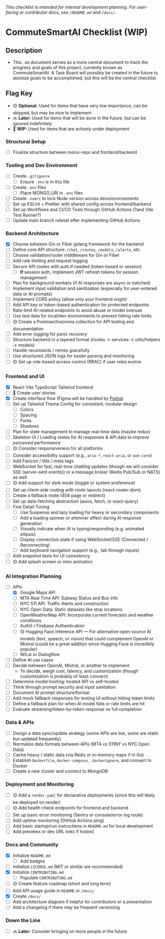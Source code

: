 _This checklist is intended for internal development planning. For user-facing or contributor docs, see `/README.md` and `/docs/`._

# CommuteSmartAI Checklist (WIP)

## Description

- This `.md` document serves as a more central document to track the progress and goals of this project, currently known as CommuteSmartAI. A Task Board will possibly be created in the future to atomize goals to be accomplished, but this will be the central checklist.

## Flag Key
- 🟡 **Optional:** Used for items that have very low importance, can be skipped, but may be nice to implement
- 🔜 **Later:** Used for items that will be done in the future, but can be ignored indefinitely
- 🚧 **WIP:** Used for items that are actively under deployment

### Structural Setup
- [ ] Finalize structure between mono-repo and frontend/backend

### Tooling and Dev Environment
- [ ] Create `.gitignore`
  - [ ] Ensure `.env` is in this file
- [ ] Create `.env` files
  - [ ] Place MONGO_URI in `.env` files
- [ ] Create `.nvmrc` to lock Node version across devs/environments
- [ ] Set up ESLint + Prettier with shared config across frontend/backend
- [ ] Set up Workflows and CI/CD Tools through GitHub Actions (?and Vite Test Runner?) 
- [ ] Update main branch ruleset after implementing GitHub Actions

### Backend Architecture
- [X] Choose between Gin or Fiber golang framework for the backend
- [ ] Define core API structure: `/chat`, `/routes`, `/models`, `/alerts`, etc.
- [ ] Choose validation/router middleware for Gin or Fiber
- [ ] Add rate limiting and request logging
- [ ] Secure API routes with auth if needed (token-based or session)
  - [ ] **If** session auth, implement JWT refresh tokens for session management
- [ ] Plan for background workers (if AI responses are async or batched)
- [ ] Implement input validation and sanitization (especially for user-entered data or AI prompts)
- [ ] Implement CORS policy (allow only your frontend origin)
- [ ] Add API key or token-based authentication for protected endpoints
- [ ] Rate-limit AI-related endpoints to avoid abuse or model overuse
- [ ] Use test data for local/dev environments to prevent hitting rate limits
- [ ] 🟡 Create a Postman/Insomnia collection for API testing and documentation
- [ ] Add error logging for panic recovery
- [ ] Structure backend in a layered format (routes → services → utils/helpers → models)
- [ ] Handle reconnects / retries gracefully
- [ ] Use structured JSON logs for easier parsing and monitoring
- [ ] 🟡 Set up role-based access control (RBAC) if user roles evolve

### Frontend and UI
- [X] React Vite TypeScript Tailwind frontend
- [ ] 🚧 Create user stories 
- [X] Create interface flow (Figma will be handled by [Polina](https://github.com/polinapianina))
- [ ] Set up Tailwind Theme Config for consistent, modular design
  - [ ] Colors
  - [ ] Spacing
  - [ ] Fonts
  - [ ] Shadows
- [ ] Plan for state management to manage real-time data (maybe redux)
- [ ] Skeleton UI / Loading states for AI responses & API data to improve *perceived* performance
- [ ] 🟡 Consider responsiveness for all platforms
- [ ] Consider accessibility support (e.g., `aria-*`, `react-aria`, or `axe-core`)
- [ ] Add Favicon / title / meta tags
- [ ] WebSocket for fast, real-time chatting updates (though we will consider SSE (server-sent events)) or a message broker (Redis Pub/Sub or NATS) as well
- [ ] 🟡 Add support for dark mode (toggle or system preference)
- [ ] Set up client-side routing with route layouts (react-router-dom)
- [ ] Create a fallback route (404 page or redirect)
- [ ] Set up data-fetching abstraction (axios, fetch, or react-query)
- [ ] Fine Detail Tuning
  - [ ] Use Suspense and lazy loading for heavy or secondary components
  - [ ] Add a loading spinner or shimmer effect during AI response generation
  - [ ] Visually indicate when AI is typing/responding (e.g. animated ellipsis)
  - [ ] Display connection state if using WebSocket/SSE (Connected / Reconnecting)
  - [ ] Add keyboard navigation support (e.g., tab through inputs)
- [ ] Add snapshot tests for UI consistency
- [ ] 🟡 Add splash screen or intro animation

### AI Integration Planning
- [ ] APIs
  - [X] Google Maps API 
  - [ ] MTA Real Time API: Subway Status and Bus info
  - [ ] NYC 511 API: Traffic Alerts and construction
  - [ ] NYC Open Data: Static datasets like stop locations
  - [ ] OpenWeatherMap API: Incorporate current forecasts and weather conditions
  - [ ] Auth0 / Firebase Authentication
  - [ ] 🟡 Hugging Face Inference API — For alternative open-source AI models (text, speech, or vision) that could complement OpenAI or Mistral (could be a great addition since Hugging Face is incredibly popular)
  - [ ] Wit.ai or Dialogflow
- [ ] Define AI use cases
- [ ] Decide between OpenAI, Mistral, or another to implement
  - To decide, weigh cost, latency, and customization (though customization is probably of least concern)
- [ ] Determine model hosting: hosted API vs self-hosted
- [ ] Think through prompt security and input sanitation
- [ ] Document AI prompt structure/format
- [ ] Add mock fallback responses for testing UI without hitting token limits
- [ ] Define a fallback plan for when AI model fails or rate limits are hit
- [ ] Evaluate streaming/token-by-token response vs full completion

### Data & APIs
- [ ] Design a data sync/update strategy (some APIs are live, some are static but updated frequently)
- [ ] Normalize data formats between APIs (MTA vs 511NY vs NYC Open Data)
- [ ] Cache heavy / static data (via Redis or in-memory maps if in Go)
- [ ] Establish `Dockerfile`, `docker-compose`, `.dockerignore`, and connect to Docker
- [ ] Create a new cluster and connect to MongoDB

### Deployment and Monitoring
- [ ] 🟡 Add a `render.yaml` for declarative deployments (since this will likely be deployed on render)
- [ ] 🟡 Add health check endpoints for frontend and backend
- [ ] Set up basic error monitoring (Sentry or console/error log route)
- [ ] Add uptime monitoring (GitHub Actions ping)
- [ ] Add basic startup/run instructions in `README.md` for local development
- [ ] Add previews or dev URL links if hosted
  
### Docs and Community
- [X] Initialize `README.md`
  - [ ] Add badges
- [ ] Initialize `LICENSE.md` (MIT or similar are recommended)
- [X] Initialize `CONTRIBUTING.md`
  - [ ] Populate `CONTRIBUTING.md`
- [ ] 🟡 Create feature roadmap (short and long term)
- [ ] Add API usage guide in `README` or `/docs/`
- [X] Create `/docs/`
- [ ] Add architecture diagram if helpful for contributors or a presentation
- [ ] Add a changelog if there may be frequent versioning

### Down the Line
- [ ] 🔜 **Later:** Consider bringing on more people in the future